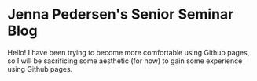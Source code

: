 # Jenna Pedersen's Senior Seminar Blog
Hello! I have been trying to become more comfortable using Github pages, so I will be sacrificing some aesthetic (for now) to gain some experience using Github pages.
